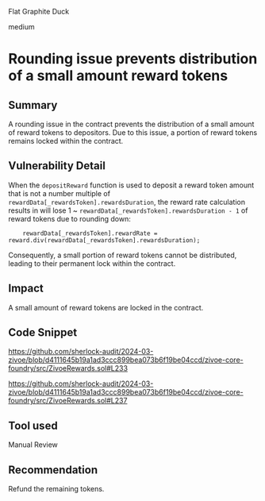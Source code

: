 Flat Graphite Duck

medium

# Rounding issue prevents distribution of a small amount reward tokens

## Summary
A rounding issue in the contract prevents the distribution of a small amount of reward tokens to depositors. Due to this issue, a portion of reward tokens remains locked within the contract.

## Vulnerability Detail
When the `depositReward` function is used to deposit a reward token amount that is not a number multiple of `rewardData[_rewardsToken].rewardsDuration`, the reward rate calculation results in will lose 1 ~ `rewardData[_rewardsToken].rewardsDuration - 1` of reward tokens due to rounding down:
```solidity
    rewardData[_rewardsToken].rewardRate = reward.div(rewardData[_rewardsToken].rewardsDuration);
```

Consequently, a small portion of reward tokens cannot be distributed, leading to their permanent lock within the contract.

## Impact
A small amount of reward tokens are locked in the contract.

## Code Snippet
https://github.com/sherlock-audit/2024-03-zivoe/blob/d4111645b19a1ad3ccc899bea073b6f19be04ccd/zivoe-core-foundry/src/ZivoeRewards.sol#L233

https://github.com/sherlock-audit/2024-03-zivoe/blob/d4111645b19a1ad3ccc899bea073b6f19be04ccd/zivoe-core-foundry/src/ZivoeRewards.sol#L237

## Tool used

Manual Review

## Recommendation
Refund the remaining tokens.